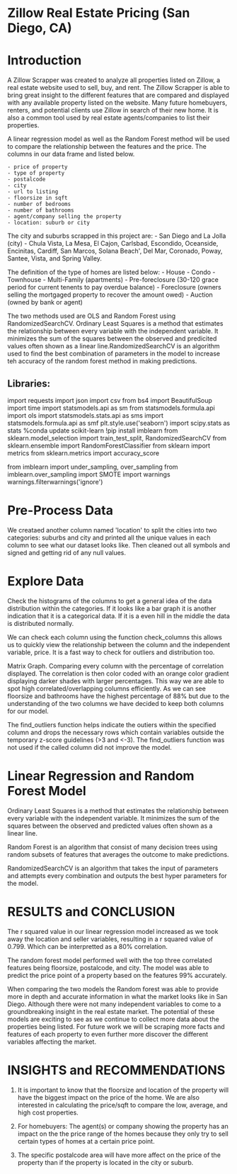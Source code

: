 # Zillow Real Estate Pricing (San Diego, CA)

# Introduction

A Zillow Scrapper was created to analyze all properties listed on Zillow, a real estate website used to sell, buy, and rent. The Zillow Scrapper is able to bring great insight to the different features that are compared and displayed with any available property listed on the website. Many future homebuyers, renters, and potential clients use Zillow in search of their new home. It is also a common tool used by real estate agents/companies to list their properties. 

A linear regression model as well as the Random Forest method will be used to compare the relationship between the features and the price. The columns in our data frame and listed below.

    - price of property
    - type of property
    - postalcode
    - city
    - url to listing
    - floorsize in sqft
    - number of bedrooms
    - number of bathrooms
    - agent/company selling the property
    - location: suburb or city

The city and suburbs scrapped in this project are:
    - San Diego and La Jolla (city)
    - Chula Vista, La Mesa, El Cajon, Carlsbad, Escondido, Oceanside, Encinitas, Cardiff, San Marcos, 
      Solana Beach', Del Mar, Coronado, Poway, Santee, Vista, and Spring Valley.
      
The definition of the type of homes are listed below: 
    - House
    - Condo
    - Townhouse 
    - Multi-Family (apartments)
    - Pre-foreclosure (30-120 grace period for current tenents to pay overdue balance)
    - Foreclosure (owners selling the mortgaged property to recover the amount owed)
    - Auction (owned by bank or agent)

The two methods used are OLS and Random Forest using RandomizedSearchCV. Ordinary Least Squares is a method that estimates the relationship between every variable with the independent variable. It minimizes the sum of the squares between the observed and predicited values often shown as a linear line.RandomizedSearchCV is an algorithm used to find the best combination of parameters in the model to increase teh accuracy of the random forest method in making predictions.

## Libraries: 


import requests
import json
import csv
from bs4 import BeautifulSoup
import time
import statsmodels.api as sm
from statsmodels.formula.api import ols
import statsmodels.stats.api as sms
import statsmodels.formula.api as smf
plt.style.use('seaborn')
import scipy.stats as stats
%conda update scikit-learn
!pip install imblearn
from sklearn.model_selection import train_test_split, RandomizedSearchCV
from sklearn.ensemble import RandomForestClassifier
from sklearn import metrics
from sklearn.metrics import accuracy_score
 
from imblearn import under_sampling, over_sampling
from imblearn.over_sampling import SMOTE
import warnings
warnings.filterwarnings('ignore')



# Pre-Process Data


We creataed another column named 'location' to split the cities into two categories: suburbs and city and printed all the unique values in each column to see what our dataset looks like. Then cleaned out all symbols and signed and getting rid of any null values.



# Explore Data


Check the histograms of the columns to get a general idea of the data distribution within the categories. If it looks like a bar graph it is another indication that it is a categorical data. If it is a even hill in the middle the data is distributed normally.


We can check each column using the function check_columns this allows us to quickly view the relationship between the column and the independent variable, price. It is a fast way to check for outliers and distribution too.


Matrix Graph. Comparing every column with the percentage of correlation displayed. The correlation is then color coded with an orange color gradient displaying darker shades with larger percentages. This way we are able to spot high correlated/overlapping columns efficiently. As we can see floorsize and bathrooms have the highest percentage of 88% but due to the understanding of the two columns we have decided to keep both columns for our model.



The find_outliers function helps indicate the outiers within the specified column and drops the necessary rows which contain variables outside the temporary z-score guidelines (>3 and <-3). The find_outliers function was not used if the called column did not improve the model.




# Linear Regression and Random Forest Model


Ordinary Least Squares is a method that estimates the relationship between every variable with the independent variable. It minimizes the sum of the squares between the observed and predicted values often shown as a linear line.


Random Forest is an algorithm that consist of many decision trees using random subsets of features that averages the outcome to make predictions.

RandomizedSearchCV is an algorithm that takes the input of parameters and attempts every combination and outputs the best hyper parameters for the model.




# RESULTS and CONCLUSION

The r squared value in our linear regression model increased as we took away the location and seller variables, resulting in a r squared value of 0.799. Which can be interpretted as a 80% correlation. 

The random forest model performed well with the top three correlated features being floorsize, postalcode, and city. The model was able to predict the price point of a property based on the features 99% accurately. 

When comparing the two models the Random forest was able to provide more in depth and accurate information in what the market looks like in San Diego. Although there were not many independent variables to come to a groundbreaking insight in the real estate market. The potential of these models are exciting to see as we continue to collect more data about the properties being listed. For future work we will be scraping more facts and features of each property to even further more discover the different variables affecting the market.


# INSIGHTS and RECOMMENDATIONS

1. It is important to know that the floorsize and location of the property will have the biggest impact on the price of the home. We are also interested in calculating the price/sqft to compare the low, average, and high cost properties.

2. For homebuyers: The agent(s) or company showing the property has an impact on the the price range of the homes because they only try to sell certain types of homes at a certain price point.

3. The specific postalcode area will have more affect on the price of the property than if the property is located in the city or suburb.
